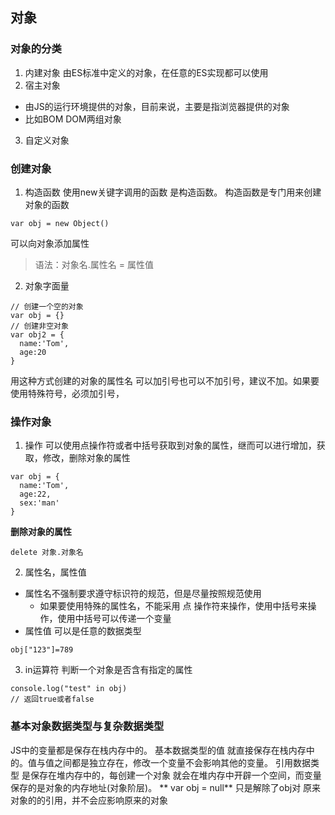 ## 对象 
### 对象的分类
1. 内建对象  由ES标准中定义的对象，在任意的ES实现都可以使用
2. 宿主对象  
- 由JS的运行环境提供的对象，目前来说，主要是指浏览器提供的对象
- 比如BOM DOM两组对象
3. 自定义对象  

### 创建对象
1. 构造函数 
使用new关键字调用的函数 是构造函数。
构造函数是专门用来创建对象的函数
```
var obj = new Object()
```
可以向对象添加属性
>  语法：对象名.属性名 = 属性值
2. 对象字面量
```
// 创建一个空的对象
var obj = {}
// 创建非空对象
var obj2 = {
  name:'Tom',
  age:20
}
```
用这种方式创建的对象的属性名 可以加引号也可以不加引号，建议不加。如果要使用特殊符号，必须加引号，
### 操作对象
1. 操作
可以使用点操作符或者中括号获取到对象的属性，继而可以进行增加，获取，修改，删除对象的属性
```
var obj = {
  name:'Tom',
  age:22,
  sex:'man'
}
```
**删除对象的属性**
```
delete 对象.对象名
```
2. 属性名，属性值
- 属性名不强制要求遵守标识符的规范，但是尽量按照规范使用
  - 如果要使用特殊的属性名，不能采用 点 操作符来操作，使用中括号来操作，使用中括号可以传递一个变量 
- 属性值 可以是任意的数据类型
```
obj["123"]=789
```
3. in运算符
判断一个对象是否含有指定的属性
```
console.log("test" in obj)
// 返回true或者false
```

### 基本对象数据类型与复杂数据类型
JS中的变量都是保存在栈内存中的。
基本数据类型的值 就直接保存在栈内存中的。值与值之间都是独立存在，修改一个变量不会影响其他的变量。
引用数据类型 是保存在堆内存中的，每创建一个对象 就会在堆内存中开辟一个空间，而变量保存的是对象的内存地址(对象阶层)。
** var obj = null** 只是解除了obj对 原来对象的的引用，并不会应影响原来的对象